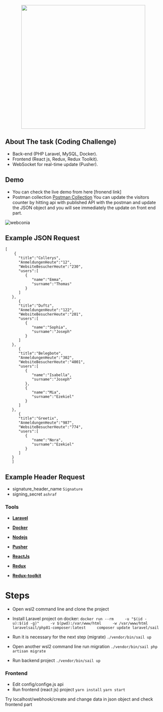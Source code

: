 <p align="center"><a href="https://laravel.com" target="_blank"><img src="https://www.webconia.de/wp-content/uploads/2020/03/webconia_logo.svg" width="400"></a></p>



 

## About The task (Coding Challenge)

- Back-end (PHP Laravel, MySQL, Docker).
- Frontend (React js, Redux, Redux Toolkit).
- WebSocket for real-time update (Pusher).

## Demo
- You can check the live demo from here [fronend link]
- Postman collection <a href="https://www.postman.com/ashraf-alsamman/workspace/a5d22c07-2317-430e-b7a6-51e2bafc3251/request/733051-02383877-4929-463b-b268-444ce168b707">Postman Collection</a> 
You can update the visitors counter by hitting api with published API with the postman and update the JSON object and you will see immediately the update on front end part.

 <img src='https://i.postimg.cc/3xjbPxK3/webconia.png' border='0' alt='webconia'/> 


## Example JSON Request
```
[
    {
      "title":"Collerys",  
      "AnmeldungenHeute":"12",
      "WebsiteBesucherHeute":"230",
      "users":[
         {
            "name":"Emma",
            "surname":"Thomas"
         }
      ]
   },
      {
      "title":"Duftz",  
      "AnmeldungenHeute":"122",
      "WebsiteBesucherHeute":"201",
      "users":[
         {
            "name":"Sophia",
            "surname":"Joseph"
         }
      ]
   },
      {
      "title":"Belegbote", 
      "AnmeldungenHeute":"302",
      "WebsiteBesucherHeute":"4001",
      "users":[
         {
            "name":"Isabella",
            "surname":"Joseph"
         },
         {
            "name":"Mia",
            "surname":"Ezekiel"
         }
      ]
   },
      {
      "title":"Greetix", 
      "AnmeldungenHeute":"987",
      "WebsiteBesucherHeute":"774",
      "users":[
         {
            "name":"Nora",
            "surname":"Ezekiel"
         }
      ]
   }
   ]
```

## Example Header Request
- signature_header_name `Signature`
- signing_secret `ashraf`

### Tools

- **[Laravel](https://laravel.com/)**
- **[Docker](https://www.docker.com/)**
- **[Nodejs](https://nodejs.org/en/)**
- **[Pusher](https://pusher.com/)**

- **[ReactJs](https://reactjs.org/)**
- **[Redux](https://redux.js.org/)**
- **[Redux-toolkit](https://redux-toolkit.js.org/)**

  
# Steps
- Open wsl2 command line and clone the project
- Install Laravel project on docker:
  `docker run --rm     -u "$(id -u):$(id -g)"     -v $(pwd):/var/www/html     -w /var/www/html     laravelsail/php81-composer:latest     composer update laravel/sail`

- Run it is necessary for the next step (migrate)
`./vendor/bin/sail up`
 
- Open another wsl2 command line run migration 
 `./vendor/bin/sail php artisan migrate`

- Run backend project
  `./vendor/bin/sail up`
  
### Frontend
- Edit config/confige.js api  
- Run frontend (react js) project
  `yarn install`
  `yarn start`
  

Try localhost/webhook/create
and change data in json object and check frontend part


 

 

 
